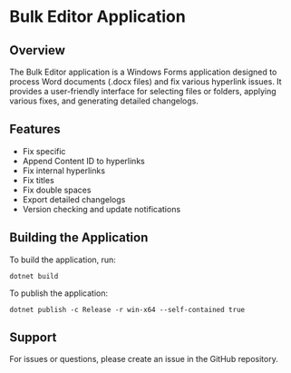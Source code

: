 # Bulk Editor Application

## Overview

The Bulk Editor application is a Windows Forms application designed to process Word documents (.docx files) and fix various hyperlink issues. It provides a user-friendly interface for selecting files or folders, applying various fixes, and generating detailed changelogs.

## Features

- Fix specific
- Append Content ID to hyperlinks
- Fix internal hyperlinks
- Fix titles
- Fix double spaces
- Export detailed changelogs
- Version checking and update notifications

## Building the Application

To build the application, run:

```batch
dotnet build
```

To publish the application:

```batch
dotnet publish -c Release -r win-x64 --self-contained true
```

## Support

For issues or questions, please create an issue in the GitHub repository.
